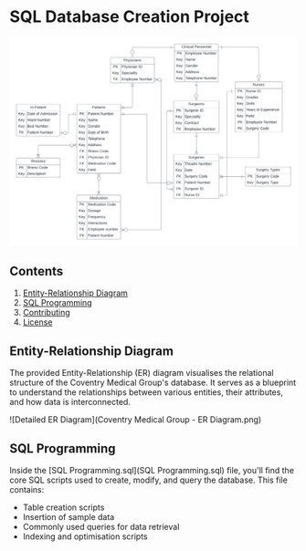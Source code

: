 # SQL Database Creation Project

![ER Diagram](CoventryMedicalGroup_ERDiagram.png)

## Contents

1. [Entity-Relationship Diagram](#entity-relationship-diagram)
2. [SQL Programming](#sql-programming)
3. [Contributing](#contributing)
4. [License](#license)

## Entity-Relationship Diagram

The provided Entity-Relationship (ER) diagram visualises the relational structure of the Coventry Medical Group's database. It serves as a blueprint to understand the relationships between various entities, their attributes, and how data is interconnected.

![Detailed ER Diagram](Coventry Medical Group - ER Diagram.png)

## SQL Programming

Inside the [SQL Programming.sql](SQL Programming.sql) file, you'll find the core SQL scripts used to create, modify, and query the database. This file contains:

- Table creation scripts
- Insertion of sample data
- Commonly used queries for data retrieval
- Indexing and optimisation scripts
